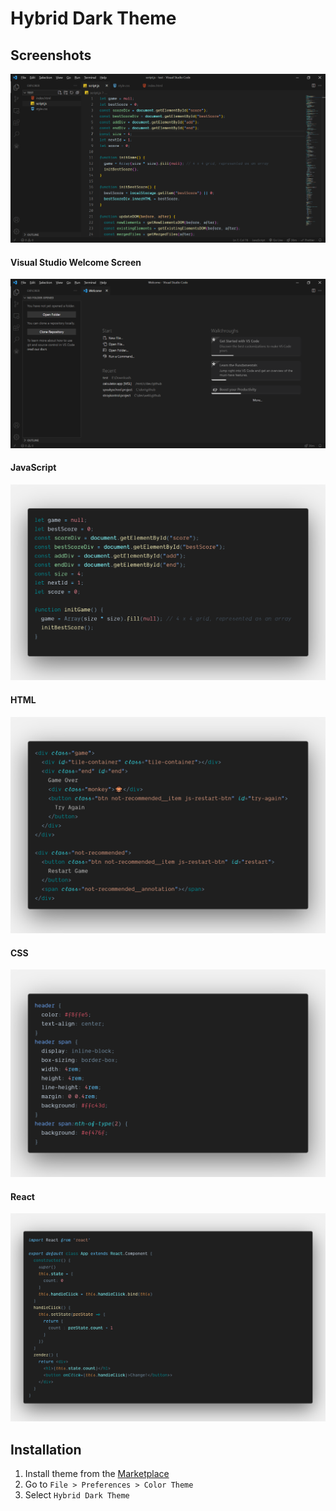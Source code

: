 # Hybrid Dark Theme

## Screenshots

<div align="center">
	<img src="https://raw.githubusercontent.com/stanislavcodes/hybrid-dark-theme/main/images/vscode-window.png">
</div>
	
#### Visual Studio Welcome Screen
  
  <div align="center">
    <img src="https://raw.githubusercontent.com/stanislavcodes/hybrid-dark-theme/main/images/vscode-welcome-window.png">
  </div>
	
#### JavaScript
  
  <div align="center">
    <img src="https://raw.githubusercontent.com/stanislavcodes/hybrid-dark-theme/main/images/js-code.png">
  </div>
	
#### HTML
  
  <div align="center">
    <img src="https://raw.githubusercontent.com/stanislavcodes/hybrid-dark-theme/main/images/html-code.png">
  </div>
	
#### CSS 
  
  <div align="center">
    <img src="https://raw.githubusercontent.com/stanislavcodes/hybrid-dark-theme/main/images/css-code.png">
  </div>
	
#### React
  
  <div align="center">
    <img src="https://raw.githubusercontent.com/stanislavcodes/hybrid-dark-theme/main/images/react-code.png">
  </div>

## Installation

1. Install theme from the [Marketplace](https://marketplace.visualstudio.com/items?itemName=StanislavKorchevskyi.hybrid-dark-theme)
2. Go to `File > Preferences > Color Theme`
3. Select `Hybrid Dark Theme`
